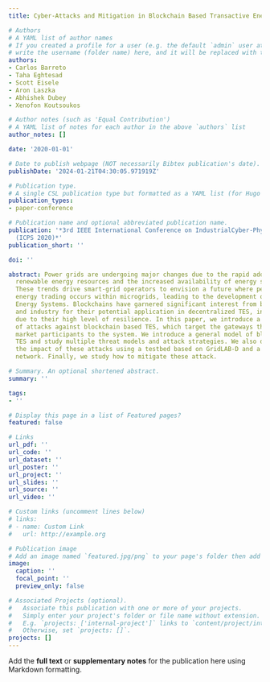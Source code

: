 ```yaml
---
title: Cyber-Attacks and Mitigation in Blockchain Based Transactive Energy Systems

# Authors
# A YAML list of author names
# If you created a profile for a user (e.g. the default `admin` user at `content/authors/admin/`), 
# write the username (folder name) here, and it will be replaced with their full name and linked to their profile.
authors:
- Carlos Barreto
- Taha Eghtesad
- Scott Eisele
- Aron Laszka
- Abhishek Dubey
- Xenofon Koutsoukos

# Author notes (such as 'Equal Contribution')
# A YAML list of notes for each author in the above `authors` list
author_notes: []

date: '2020-01-01'

# Date to publish webpage (NOT necessarily Bibtex publication's date).
publishDate: '2024-01-21T04:30:05.971919Z'

# Publication type.
# A single CSL publication type but formatted as a YAML list (for Hugo requirements).
publication_types:
- paper-conference

# Publication name and optional abbreviated publication name.
publication: '*3rd IEEE International Conference on IndustrialCyber-Physical Systems
  (ICPS 2020)*'
publication_short: ''

doi: ''

abstract: Power grids are undergoing major changes due to the rapid adoption of intermittent
  renewable energy resources and the increased availability of energy storage devices.
  These trends drive smart-grid operators to envision a future where peer-to-peer
  energy trading occurs within microgrids, leading to the development of Transactive
  Energy Systems. Blockchains have garnered significant interest from both academia
  and industry for their potential application in decentralized TES, in large part
  due to their high level of resilience. In this paper, we introduce a novel class
  of attacks against blockchain based TES, which target the gateways that connect
  market participants to the system. We introduce a general model of blockchain based
  TES and study multiple threat models and attack strategies. We also demonstrate
  the impact of these attacks using a testbed based on GridLAB-D and a private Ethereum
  network. Finally, we study how to mitigate these attack.

# Summary. An optional shortened abstract.
summary: ''

tags:
- ''

# Display this page in a list of Featured pages?
featured: false

# Links
url_pdf: ''
url_code: ''
url_dataset: ''
url_poster: ''
url_project: ''
url_slides: ''
url_source: ''
url_video: ''

# Custom links (uncomment lines below)
# links:
# - name: Custom Link
#   url: http://example.org

# Publication image
# Add an image named `featured.jpg/png` to your page's folder then add a caption below.
image:
  caption: ''
  focal_point: ''
  preview_only: false

# Associated Projects (optional).
#   Associate this publication with one or more of your projects.
#   Simply enter your project's folder or file name without extension.
#   E.g. `projects: ['internal-project']` links to `content/project/internal-project/index.md`.
#   Otherwise, set `projects: []`.
projects: []
---
```


Add the **full text** or **supplementary notes** for the publication here using Markdown formatting.

